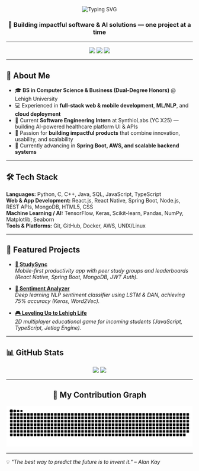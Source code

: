 <!-- Hybrid GitHub Profile README for Ishmum Zaman with rotating skill animation -->

<div align="center">
  <img src="https://readme-typing-svg.herokuapp.com?font=Fira+Code&weight=500&size=26&duration=3500&pause=800&color=58A6FF&center=true&vCenter=true&width=750&lines=Hi+there!+I'm+Ishmum+Zaman+👋;Full-Stack+Developer;Machine+Learning+Engineer;Game+Developer;CS+%26+Business+Honors+Student;Building+Impactful+Software+%26+AI+Solutions" alt="Typing SVG" />
</div>

<h3 align="center">🚀 Building impactful software & AI solutions — one project at a time</h3>

---

<p align="center">
<a href="mailto:ishmumz07@gmail.com"><img src="https://img.shields.io/badge/Email-D14836?style=for-the-badge&logo=gmail&logoColor=white" /></a>
<a href="https://www.linkedin.com/in/ishmum-zaman"><img src="https://img.shields.io/badge/LinkedIn-0077B5?style=for-the-badge&logo=linkedin&logoColor=white" /></a>
<a href="https://github.com/ishmumzaman"><img src="https://img.shields.io/badge/GitHub-100000?style=for-the-badge&logo=github&logoColor=white" /></a>
</p>

---

## 🚀 About Me
- 🎓 **BS in Computer Science & Business (Dual-Degree Honors)** @ Lehigh University  
- 💻 Experienced in **full-stack web & mobile development**, **ML/NLP**, and **cloud deployment**  
- 🔬 Current **Software Engineering Intern** at SynthioLabs (YC X25) — building AI-powered healthcare platform UI & APIs  
- 🎯 Passion for **building impactful products** that combine innovation, usability, and scalability  
- 🌱 Currently advancing in **Spring Boot, AWS, and scalable backend systems**  

---

## 🛠 Tech Stack
**Languages:** Python, C, C++, Java, SQL, JavaScript, TypeScript  
**Web & App Development:** React.js, React Native, Spring Boot, Node.js, REST APIs, MongoDB, HTML5, CSS  
**Machine Learning / AI:** TensorFlow, Keras, Scikit-learn, Pandas, NumPy, Matplotlib, Seaborn  
**Tools & Platforms:** Git, GitHub, Docker, AWS, UNIX/Linux  

---

## 📌 Featured Projects
- **[📱 StudySync](https://github.com/ishmumzaman/studysync-v0.1.0-alpha)**  
  *Mobile-first productivity app with peer study groups and leaderboards (React Native, Spring Boot, MongoDB, JWT Auth).*  

- **[🧠 Sentiment Analyzer](https://github.com/ishmumzaman/sentiment-analyzer-with-DAN-and-LTSM)**  
  *Deep learning NLP sentiment classifier using LSTM & DAN, achieving 75% accuracy (Keras, Word2Vec).*  

- **[🎮 Leveling Up to Lehigh Life](https://github.com/ishmumzaman/leveling-up-to-lehigh-life)**  
  *2D multiplayer educational game for incoming students (JavaScript, TypeScript, Jetlag Engine).*  

---

## 📊 GitHub Stats
<p align="center">
<img src="https://github-readme-stats.vercel.app/api?username=ishmumzaman&show_icons=true&theme=radical&count_private=true" height="150" />
<img src="https://github-readme-stats.vercel.app/api/top-langs/?username=ishmumzaman&layout=compact&theme=radical&count_private=true" height="150" />
</p>

---

<div align="center">
  <h2>🐍 My Contribution Graph</h2>
  <img src="https://raw.githubusercontent.com/Platane/snk/output/github-contribution-grid-snake.svg" />
</div>

---

💡 *"The best way to predict the future is to invent it." – Alan Kay*

</div>




